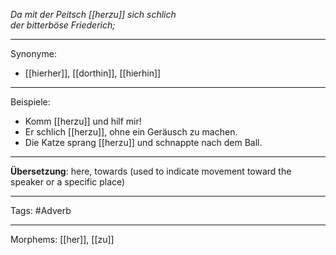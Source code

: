 _Da mit der Peitsch [[herzu]] sich schlich_  
_der bitterböse Friederich;_

---

Synonyme:

- [[hierher]], [[dorthin]], [[hierhin]]

---

Beispiele:

- Komm [[herzu]] und hilf mir!
- Er schlich [[herzu]], ohne ein Geräusch zu machen.
- Die Katze sprang [[herzu]] und schnappte nach dem Ball.

---

**Übersetzung**: here, towards (used to indicate movement toward the speaker or a specific place)

---

Tags:
#Adverb

---

Morphems:
[[her]], [[zu]]
